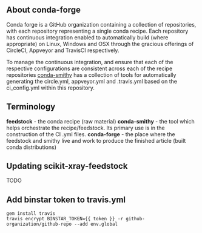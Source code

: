 About conda-forge
-----------------

Conda forge is a GitHub organization containing a collection of repositories,
with each repository representing a single conda recipe. Each repository has
continuous integration enabled to automatically build (where appropriate) on
Linux, Windows and OSX through the gracious offerings of CircleCI, Appveyor
and TravisCI respectively.

To manage the continuous integration, and ensure that each of the respective
configurations are consistent across each of the recipe repositories
[conda-smithy](http://github.com/conda-forge/conda-smithy) has a collection of
tools for automatically generating the circle.yml, appveyor.yml and .travis.yml
based on the ci_config.yml within this repository.


Terminology
-----------

**feedstock** - the conda recipe (raw material)
**conda-smithy** - the tool which helps orchestrate the recipe/feedstock.
                   Its primary use is in the construction of the CI .yml files.
**conda-forge** - the place where the feedstock and smithy live and work to
                  produce the finished article (built conda distributions)


Updating scikit-xray-feedstock
------------------------------

TODO

Add binstar token to travis.yml
-------------------------------

```
gem install travis
travis encrypt BINSTAR_TOKEN={{ token }} -r github-organization/github-repo --add env.global
```
